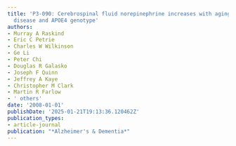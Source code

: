 ```yaml
---
title: 'P3-090: Cerebrospinal fluid norepinephrine increases with aging, Alzheimers
  disease and APOE4 genotype'
authors:
- Murray A Raskind
- Eric C Petrie
- Charles W Wilkinson
- Ge Li
- Peter Chi
- Douglas R Galasko
- Joseph F Quinn
- Jeffrey A Kaye
- Christopher M Clark
- Martin R Farlow
- ' others'
date: '2008-01-01'
publishDate: '2025-01-21T19:13:36.120462Z'
publication_types:
- article-journal
publication: "*Alzheimer's & Dementia*"
---
```

